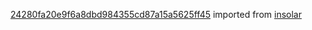 [24280fa20e9f6a8dbd984355cd87a15a5625ff45](https://github.com/insolar/insolar/commit/24280fa20e9f6a8dbd984355cd87a15a5625ff45) imported from [insolar](https://github.com/insolar/insolar)
